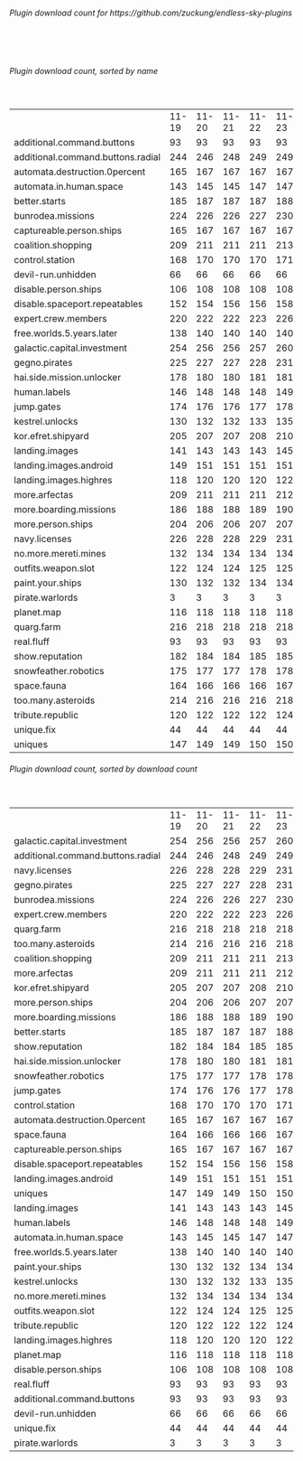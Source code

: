 <h6>Plugin download count for https://github.com/zuckung/endless-sky-plugins</h6><br>
<br>
<h6>Plugin download count, sorted by name</h6><sub><sup><br>
<table>
	<tr>
		<td></td>
		<td>11-19</td>
		<td>11-20</td>
		<td>11-21</td>
		<td>11-22</td>
		<td>11-23</td>
		<td>11-24</td>
		<td>11-25</td>
		<td>today +</td>
	</tr>
	<tr>
		<td>additional.command.buttons</td>
		<td>93</td>
		<td>93</td>
		<td>93</td>
		<td>93</td>
		<td>93</td>
		<td>93</td>
		<td>93</td>
		<td></td>
	</tr>
	<tr>
		<td>additional.command.buttons.radial</td>
		<td>244</td>
		<td>246</td>
		<td>248</td>
		<td>249</td>
		<td>249</td>
		<td>251</td>
		<td>251</td>
		<td></td>
	</tr>
	<tr>
		<td>automata.destruction.0percent</td>
		<td>165</td>
		<td>167</td>
		<td>167</td>
		<td>167</td>
		<td>167</td>
		<td>168</td>
		<td>170</td>
		<td>+ 2</td>
	</tr>
	<tr>
		<td>automata.in.human.space</td>
		<td>143</td>
		<td>145</td>
		<td>145</td>
		<td>147</td>
		<td>147</td>
		<td>147</td>
		<td>147</td>
		<td></td>
	</tr>
	<tr>
		<td>better.starts</td>
		<td>185</td>
		<td>187</td>
		<td>187</td>
		<td>187</td>
		<td>188</td>
		<td>188</td>
		<td>188</td>
		<td></td>
	</tr>
	<tr>
		<td>bunrodea.missions</td>
		<td>224</td>
		<td>226</td>
		<td>226</td>
		<td>227</td>
		<td>230</td>
		<td>230</td>
		<td>230</td>
		<td></td>
	</tr>
	<tr>
		<td>captureable.person.ships</td>
		<td>165</td>
		<td>167</td>
		<td>167</td>
		<td>167</td>
		<td>167</td>
		<td>167</td>
		<td>167</td>
		<td></td>
	</tr>
	<tr>
		<td>coalition.shopping</td>
		<td>209</td>
		<td>211</td>
		<td>211</td>
		<td>211</td>
		<td>213</td>
		<td>213</td>
		<td>215</td>
		<td>+ 2</td>
	</tr>
	<tr>
		<td>control.station</td>
		<td>168</td>
		<td>170</td>
		<td>170</td>
		<td>170</td>
		<td>171</td>
		<td>171</td>
		<td>171</td>
		<td></td>
	</tr>
	<tr>
		<td>devil-run.unhidden</td>
		<td>66</td>
		<td>66</td>
		<td>66</td>
		<td>66</td>
		<td>66</td>
		<td>66</td>
		<td>66</td>
		<td></td>
	</tr>
	<tr>
		<td>disable.person.ships</td>
		<td>106</td>
		<td>108</td>
		<td>108</td>
		<td>108</td>
		<td>108</td>
		<td>108</td>
		<td>108</td>
		<td></td>
	</tr>
	<tr>
		<td>disable.spaceport.repeatables</td>
		<td>152</td>
		<td>154</td>
		<td>156</td>
		<td>156</td>
		<td>158</td>
		<td>158</td>
		<td>158</td>
		<td></td>
	</tr>
	<tr>
		<td>expert.crew.members</td>
		<td>220</td>
		<td>222</td>
		<td>222</td>
		<td>223</td>
		<td>226</td>
		<td>226</td>
		<td>226</td>
		<td></td>
	</tr>
	<tr>
		<td>free.worlds.5.years.later</td>
		<td>138</td>
		<td>140</td>
		<td>140</td>
		<td>140</td>
		<td>140</td>
		<td>140</td>
		<td>140</td>
		<td></td>
	</tr>
	<tr>
		<td>galactic.capital.investment</td>
		<td>254</td>
		<td>256</td>
		<td>256</td>
		<td>257</td>
		<td>260</td>
		<td>260</td>
		<td>260</td>
		<td></td>
	</tr>
	<tr>
		<td>gegno.pirates</td>
		<td>225</td>
		<td>227</td>
		<td>227</td>
		<td>228</td>
		<td>231</td>
		<td>231</td>
		<td>231</td>
		<td></td>
	</tr>
	<tr>
		<td>hai.side.mission.unlocker</td>
		<td>178</td>
		<td>180</td>
		<td>180</td>
		<td>181</td>
		<td>181</td>
		<td>181</td>
		<td>181</td>
		<td></td>
	</tr>
	<tr>
		<td>human.labels</td>
		<td>146</td>
		<td>148</td>
		<td>148</td>
		<td>148</td>
		<td>149</td>
		<td>149</td>
		<td>149</td>
		<td></td>
	</tr>
	<tr>
		<td>jump.gates</td>
		<td>174</td>
		<td>176</td>
		<td>176</td>
		<td>177</td>
		<td>178</td>
		<td>178</td>
		<td>178</td>
		<td></td>
	</tr>
	<tr>
		<td>kestrel.unlocks</td>
		<td>130</td>
		<td>132</td>
		<td>132</td>
		<td>133</td>
		<td>135</td>
		<td>135</td>
		<td>135</td>
		<td></td>
	</tr>
	<tr>
		<td>kor.efret.shipyard</td>
		<td>205</td>
		<td>207</td>
		<td>207</td>
		<td>208</td>
		<td>210</td>
		<td>210</td>
		<td>210</td>
		<td></td>
	</tr>
	<tr>
		<td>landing.images</td>
		<td>141</td>
		<td>143</td>
		<td>143</td>
		<td>143</td>
		<td>145</td>
		<td>149</td>
		<td>149</td>
		<td></td>
	</tr>
	<tr>
		<td>landing.images.android</td>
		<td>149</td>
		<td>151</td>
		<td>151</td>
		<td>151</td>
		<td>151</td>
		<td>151</td>
		<td>151</td>
		<td></td>
	</tr>
	<tr>
		<td>landing.images.highres</td>
		<td>118</td>
		<td>120</td>
		<td>120</td>
		<td>120</td>
		<td>122</td>
		<td>124</td>
		<td>124</td>
		<td></td>
	</tr>
	<tr>
		<td>more.arfectas</td>
		<td>209</td>
		<td>211</td>
		<td>211</td>
		<td>211</td>
		<td>212</td>
		<td>214</td>
		<td>214</td>
		<td></td>
	</tr>
	<tr>
		<td>more.boarding.missions</td>
		<td>186</td>
		<td>188</td>
		<td>188</td>
		<td>189</td>
		<td>190</td>
		<td>190</td>
		<td>190</td>
		<td></td>
	</tr>
	<tr>
		<td>more.person.ships</td>
		<td>204</td>
		<td>206</td>
		<td>206</td>
		<td>207</td>
		<td>207</td>
		<td>207</td>
		<td>207</td>
		<td></td>
	</tr>
	<tr>
		<td>navy.licenses</td>
		<td>226</td>
		<td>228</td>
		<td>228</td>
		<td>229</td>
		<td>231</td>
		<td>231</td>
		<td>231</td>
		<td></td>
	</tr>
	<tr>
		<td>no.more.mereti.mines</td>
		<td>132</td>
		<td>134</td>
		<td>134</td>
		<td>134</td>
		<td>134</td>
		<td>134</td>
		<td>134</td>
		<td></td>
	</tr>
	<tr>
		<td>outfits.weapon.slot</td>
		<td>122</td>
		<td>124</td>
		<td>124</td>
		<td>125</td>
		<td>125</td>
		<td>125</td>
		<td>125</td>
		<td></td>
	</tr>
	<tr>
		<td>paint.your.ships</td>
		<td>130</td>
		<td>132</td>
		<td>132</td>
		<td>134</td>
		<td>134</td>
		<td>136</td>
		<td>136</td>
		<td></td>
	</tr>
	<tr>
		<td>pirate.warlords</td>
		<td>3</td>
		<td>3</td>
		<td>3</td>
		<td>3</td>
		<td>3</td>
		<td>3</td>
		<td>3</td>
		<td></td>
	</tr>
	<tr>
		<td>planet.map</td>
		<td>116</td>
		<td>118</td>
		<td>118</td>
		<td>118</td>
		<td>118</td>
		<td>118</td>
		<td>118</td>
		<td></td>
	</tr>
	<tr>
		<td>quarg.farm</td>
		<td>216</td>
		<td>218</td>
		<td>218</td>
		<td>218</td>
		<td>218</td>
		<td>220</td>
		<td>220</td>
		<td></td>
	</tr>
	<tr>
		<td>real.fluff</td>
		<td>93</td>
		<td>93</td>
		<td>93</td>
		<td>93</td>
		<td>93</td>
		<td>93</td>
		<td>93</td>
		<td></td>
	</tr>
	<tr>
		<td>show.reputation</td>
		<td>182</td>
		<td>184</td>
		<td>184</td>
		<td>185</td>
		<td>185</td>
		<td>185</td>
		<td>185</td>
		<td></td>
	</tr>
	<tr>
		<td>snowfeather.robotics</td>
		<td>175</td>
		<td>177</td>
		<td>177</td>
		<td>178</td>
		<td>178</td>
		<td>178</td>
		<td>178</td>
		<td></td>
	</tr>
	<tr>
		<td>space.fauna</td>
		<td>164</td>
		<td>166</td>
		<td>166</td>
		<td>166</td>
		<td>167</td>
		<td>167</td>
		<td>167</td>
		<td></td>
	</tr>
	<tr>
		<td>too.many.asteroids</td>
		<td>214</td>
		<td>216</td>
		<td>216</td>
		<td>216</td>
		<td>218</td>
		<td>218</td>
		<td>218</td>
		<td></td>
	</tr>
	<tr>
		<td>tribute.republic</td>
		<td>120</td>
		<td>122</td>
		<td>122</td>
		<td>122</td>
		<td>124</td>
		<td>124</td>
		<td>124</td>
		<td></td>
	</tr>
	<tr>
		<td>unique.fix</td>
		<td>44</td>
		<td>44</td>
		<td>44</td>
		<td>44</td>
		<td>44</td>
		<td>44</td>
		<td>44</td>
		<td></td>
	</tr>
	<tr>
		<td>uniques</td>
		<td>147</td>
		<td>149</td>
		<td>149</td>
		<td>150</td>
		<td>150</td>
		<td>150</td>
		<td>150</td>
		<td></td>
	</tr>
</table>
</sub></sup>
<h6>Plugin download count, sorted by download count</h6><sub><sup><br>
<table>
	<tr>
		<td></td>
		<td>11-19</td>
		<td>11-20</td>
		<td>11-21</td>
		<td>11-22</td>
		<td>11-23</td>
		<td>11-24</td>
		<td>11-25</td>
		<td>today +</td>
	</tr>
	<tr>
		<td>galactic.capital.investment</td>
		<td>254</td>
		<td>256</td>
		<td>256</td>
		<td>257</td>
		<td>260</td>
		<td>260</td>
		<td>260</td>
		<td></td>
	</tr>
	<tr>
		<td>additional.command.buttons.radial</td>
		<td>244</td>
		<td>246</td>
		<td>248</td>
		<td>249</td>
		<td>249</td>
		<td>251</td>
		<td>251</td>
		<td></td>
	</tr>
	<tr>
		<td>navy.licenses</td>
		<td>226</td>
		<td>228</td>
		<td>228</td>
		<td>229</td>
		<td>231</td>
		<td>231</td>
		<td>231</td>
		<td></td>
	</tr>
	<tr>
		<td>gegno.pirates</td>
		<td>225</td>
		<td>227</td>
		<td>227</td>
		<td>228</td>
		<td>231</td>
		<td>231</td>
		<td>231</td>
		<td></td>
	</tr>
	<tr>
		<td>bunrodea.missions</td>
		<td>224</td>
		<td>226</td>
		<td>226</td>
		<td>227</td>
		<td>230</td>
		<td>230</td>
		<td>230</td>
		<td></td>
	</tr>
	<tr>
		<td>expert.crew.members</td>
		<td>220</td>
		<td>222</td>
		<td>222</td>
		<td>223</td>
		<td>226</td>
		<td>226</td>
		<td>226</td>
		<td></td>
	</tr>
	<tr>
		<td>quarg.farm</td>
		<td>216</td>
		<td>218</td>
		<td>218</td>
		<td>218</td>
		<td>218</td>
		<td>220</td>
		<td>220</td>
		<td></td>
	</tr>
	<tr>
		<td>too.many.asteroids</td>
		<td>214</td>
		<td>216</td>
		<td>216</td>
		<td>216</td>
		<td>218</td>
		<td>218</td>
		<td>218</td>
		<td></td>
	</tr>
	<tr>
		<td>coalition.shopping</td>
		<td>209</td>
		<td>211</td>
		<td>211</td>
		<td>211</td>
		<td>213</td>
		<td>213</td>
		<td>215</td>
		<td>+ 2</td>
	</tr>
	<tr>
		<td>more.arfectas</td>
		<td>209</td>
		<td>211</td>
		<td>211</td>
		<td>211</td>
		<td>212</td>
		<td>214</td>
		<td>214</td>
		<td></td>
	</tr>
	<tr>
		<td>kor.efret.shipyard</td>
		<td>205</td>
		<td>207</td>
		<td>207</td>
		<td>208</td>
		<td>210</td>
		<td>210</td>
		<td>210</td>
		<td></td>
	</tr>
	<tr>
		<td>more.person.ships</td>
		<td>204</td>
		<td>206</td>
		<td>206</td>
		<td>207</td>
		<td>207</td>
		<td>207</td>
		<td>207</td>
		<td></td>
	</tr>
	<tr>
		<td>more.boarding.missions</td>
		<td>186</td>
		<td>188</td>
		<td>188</td>
		<td>189</td>
		<td>190</td>
		<td>190</td>
		<td>190</td>
		<td></td>
	</tr>
	<tr>
		<td>better.starts</td>
		<td>185</td>
		<td>187</td>
		<td>187</td>
		<td>187</td>
		<td>188</td>
		<td>188</td>
		<td>188</td>
		<td></td>
	</tr>
	<tr>
		<td>show.reputation</td>
		<td>182</td>
		<td>184</td>
		<td>184</td>
		<td>185</td>
		<td>185</td>
		<td>185</td>
		<td>185</td>
		<td></td>
	</tr>
	<tr>
		<td>hai.side.mission.unlocker</td>
		<td>178</td>
		<td>180</td>
		<td>180</td>
		<td>181</td>
		<td>181</td>
		<td>181</td>
		<td>181</td>
		<td></td>
	</tr>
	<tr>
		<td>snowfeather.robotics</td>
		<td>175</td>
		<td>177</td>
		<td>177</td>
		<td>178</td>
		<td>178</td>
		<td>178</td>
		<td>178</td>
		<td></td>
	</tr>
	<tr>
		<td>jump.gates</td>
		<td>174</td>
		<td>176</td>
		<td>176</td>
		<td>177</td>
		<td>178</td>
		<td>178</td>
		<td>178</td>
		<td></td>
	</tr>
	<tr>
		<td>control.station</td>
		<td>168</td>
		<td>170</td>
		<td>170</td>
		<td>170</td>
		<td>171</td>
		<td>171</td>
		<td>171</td>
		<td></td>
	</tr>
	<tr>
		<td>automata.destruction.0percent</td>
		<td>165</td>
		<td>167</td>
		<td>167</td>
		<td>167</td>
		<td>167</td>
		<td>168</td>
		<td>170</td>
		<td>+ 2</td>
	</tr>
	<tr>
		<td>space.fauna</td>
		<td>164</td>
		<td>166</td>
		<td>166</td>
		<td>166</td>
		<td>167</td>
		<td>167</td>
		<td>167</td>
		<td></td>
	</tr>
	<tr>
		<td>captureable.person.ships</td>
		<td>165</td>
		<td>167</td>
		<td>167</td>
		<td>167</td>
		<td>167</td>
		<td>167</td>
		<td>167</td>
		<td></td>
	</tr>
	<tr>
		<td>disable.spaceport.repeatables</td>
		<td>152</td>
		<td>154</td>
		<td>156</td>
		<td>156</td>
		<td>158</td>
		<td>158</td>
		<td>158</td>
		<td></td>
	</tr>
	<tr>
		<td>landing.images.android</td>
		<td>149</td>
		<td>151</td>
		<td>151</td>
		<td>151</td>
		<td>151</td>
		<td>151</td>
		<td>151</td>
		<td></td>
	</tr>
	<tr>
		<td>uniques</td>
		<td>147</td>
		<td>149</td>
		<td>149</td>
		<td>150</td>
		<td>150</td>
		<td>150</td>
		<td>150</td>
		<td></td>
	</tr>
	<tr>
		<td>landing.images</td>
		<td>141</td>
		<td>143</td>
		<td>143</td>
		<td>143</td>
		<td>145</td>
		<td>149</td>
		<td>149</td>
		<td></td>
	</tr>
	<tr>
		<td>human.labels</td>
		<td>146</td>
		<td>148</td>
		<td>148</td>
		<td>148</td>
		<td>149</td>
		<td>149</td>
		<td>149</td>
		<td></td>
	</tr>
	<tr>
		<td>automata.in.human.space</td>
		<td>143</td>
		<td>145</td>
		<td>145</td>
		<td>147</td>
		<td>147</td>
		<td>147</td>
		<td>147</td>
		<td></td>
	</tr>
	<tr>
		<td>free.worlds.5.years.later</td>
		<td>138</td>
		<td>140</td>
		<td>140</td>
		<td>140</td>
		<td>140</td>
		<td>140</td>
		<td>140</td>
		<td></td>
	</tr>
	<tr>
		<td>paint.your.ships</td>
		<td>130</td>
		<td>132</td>
		<td>132</td>
		<td>134</td>
		<td>134</td>
		<td>136</td>
		<td>136</td>
		<td></td>
	</tr>
	<tr>
		<td>kestrel.unlocks</td>
		<td>130</td>
		<td>132</td>
		<td>132</td>
		<td>133</td>
		<td>135</td>
		<td>135</td>
		<td>135</td>
		<td></td>
	</tr>
	<tr>
		<td>no.more.mereti.mines</td>
		<td>132</td>
		<td>134</td>
		<td>134</td>
		<td>134</td>
		<td>134</td>
		<td>134</td>
		<td>134</td>
		<td></td>
	</tr>
	<tr>
		<td>outfits.weapon.slot</td>
		<td>122</td>
		<td>124</td>
		<td>124</td>
		<td>125</td>
		<td>125</td>
		<td>125</td>
		<td>125</td>
		<td></td>
	</tr>
	<tr>
		<td>tribute.republic</td>
		<td>120</td>
		<td>122</td>
		<td>122</td>
		<td>122</td>
		<td>124</td>
		<td>124</td>
		<td>124</td>
		<td></td>
	</tr>
	<tr>
		<td>landing.images.highres</td>
		<td>118</td>
		<td>120</td>
		<td>120</td>
		<td>120</td>
		<td>122</td>
		<td>124</td>
		<td>124</td>
		<td></td>
	</tr>
	<tr>
		<td>planet.map</td>
		<td>116</td>
		<td>118</td>
		<td>118</td>
		<td>118</td>
		<td>118</td>
		<td>118</td>
		<td>118</td>
		<td></td>
	</tr>
	<tr>
		<td>disable.person.ships</td>
		<td>106</td>
		<td>108</td>
		<td>108</td>
		<td>108</td>
		<td>108</td>
		<td>108</td>
		<td>108</td>
		<td></td>
	</tr>
	<tr>
		<td>real.fluff</td>
		<td>93</td>
		<td>93</td>
		<td>93</td>
		<td>93</td>
		<td>93</td>
		<td>93</td>
		<td>93</td>
		<td></td>
	</tr>
	<tr>
		<td>additional.command.buttons</td>
		<td>93</td>
		<td>93</td>
		<td>93</td>
		<td>93</td>
		<td>93</td>
		<td>93</td>
		<td>93</td>
		<td></td>
	</tr>
	<tr>
		<td>devil-run.unhidden</td>
		<td>66</td>
		<td>66</td>
		<td>66</td>
		<td>66</td>
		<td>66</td>
		<td>66</td>
		<td>66</td>
		<td></td>
	</tr>
	<tr>
		<td>unique.fix</td>
		<td>44</td>
		<td>44</td>
		<td>44</td>
		<td>44</td>
		<td>44</td>
		<td>44</td>
		<td>44</td>
		<td></td>
	</tr>
	<tr>
		<td>pirate.warlords</td>
		<td>3</td>
		<td>3</td>
		<td>3</td>
		<td>3</td>
		<td>3</td>
		<td>3</td>
		<td>3</td>
		<td></td>
	</tr>
</table>
</sub></sup>
